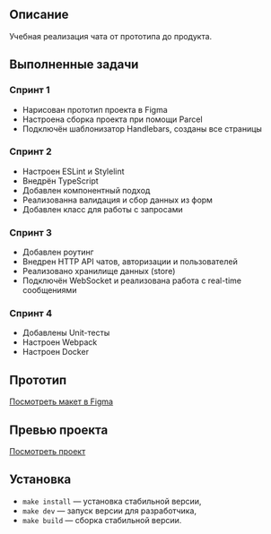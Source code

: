 ## Описание

Учебная реализация чата от прототипа до продукта.

## Выполненные задачи

### Спринт 1
- Нарисован прототип проекта в Figma
- Настроена сборка проекта при помощи Parcel
- Подключён шаблонизатор Handlebars, созданы все страницы

### Спринт 2
- Настроен ESLint и Stylelint
- Внедрён TypeScript
- Добавлен компонентный подход
- Реализованна валидация и сбор данных из форм
- Добавлен класс для работы с запросами

### Спринт 3
- Добавлен роутинг
- Внедрен HTTP API чатов, авторизации и пользователей
- Реализовано хранилище данных (store)
- Подключён WebSocket и реализована работа с real-time сообщениями

### Спринт 4
- Добавлены Unit-тесты
- Настроен Webpack
- Настроен Docker

## Прототип

[Посмотреть макет в Figma](https://www.figma.com/file/3M9r1R1ecT993nI9pM5zq3/Messenger?node-id=0%3A1)

## Превью проекта

[Посмотреть проект](https://rainbow-licorice-5a9a23.netlify.app/)

## Установка

- `make install` — установка стабильной версии,
- `make dev` — запуск версии для разработчика,
- `make build` — сборка стабильной версии.
